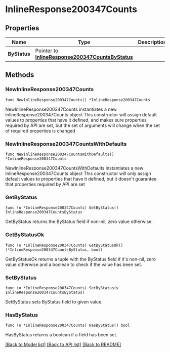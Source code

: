 # InlineResponse200347Counts

## Properties

Name | Type | Description | Notes
------------ | ------------- | ------------- | -------------
**ByStatus** | Pointer to [**InlineResponse200347CountsByStatus**](InlineResponse200347CountsByStatus.md) |  | [optional] 

## Methods

### NewInlineResponse200347Counts

`func NewInlineResponse200347Counts() *InlineResponse200347Counts`

NewInlineResponse200347Counts instantiates a new InlineResponse200347Counts object
This constructor will assign default values to properties that have it defined,
and makes sure properties required by API are set, but the set of arguments
will change when the set of required properties is changed

### NewInlineResponse200347CountsWithDefaults

`func NewInlineResponse200347CountsWithDefaults() *InlineResponse200347Counts`

NewInlineResponse200347CountsWithDefaults instantiates a new InlineResponse200347Counts object
This constructor will only assign default values to properties that have it defined,
but it doesn't guarantee that properties required by API are set

### GetByStatus

`func (o *InlineResponse200347Counts) GetByStatus() InlineResponse200347CountsByStatus`

GetByStatus returns the ByStatus field if non-nil, zero value otherwise.

### GetByStatusOk

`func (o *InlineResponse200347Counts) GetByStatusOk() (*InlineResponse200347CountsByStatus, bool)`

GetByStatusOk returns a tuple with the ByStatus field if it's non-nil, zero value otherwise
and a boolean to check if the value has been set.

### SetByStatus

`func (o *InlineResponse200347Counts) SetByStatus(v InlineResponse200347CountsByStatus)`

SetByStatus sets ByStatus field to given value.

### HasByStatus

`func (o *InlineResponse200347Counts) HasByStatus() bool`

HasByStatus returns a boolean if a field has been set.


[[Back to Model list]](../README.md#documentation-for-models) [[Back to API list]](../README.md#documentation-for-api-endpoints) [[Back to README]](../README.md)


